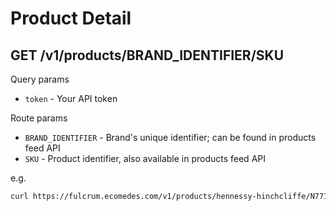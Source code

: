 # Product Detail

## GET /v1/products/BRAND_IDENTIFIER/SKU

Query params

* `token` - Your API token

Route params

* `BRAND_IDENTIFIER` - Brand's unique identifier; can be found in products feed API
* `SKU` - Product identifier, also available in products feed API

e.g.

``` sh
curl https://fulcrum.ecomedes.com/v1/products/hennessy-hinchcliffe/N771614R-DF-HH?token=<TOKEN>
```
